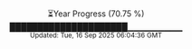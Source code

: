 <p align="center">
⏳Year Progress (70.75 %)<br>
█████████████████████▁▁▁▁▁▁▁▁▁ <br>
<sub>Updated: Tue, 16 Sep 2025 06:04:36 GMT</sub>
</p>

